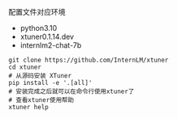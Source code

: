 配置文件对应环境

* python3.10
* xtuner0.1.14.dev
* internlm2-chat-7b

```
git clone https://github.com/InternLM/xtuner
cd xtuner
# 从源码安装 XTuner
pip install -e '.[all]'
# 安装完成之后就可以在命令行使用xtuner了
# 查看xtuner使用帮助
xtuner help
```

